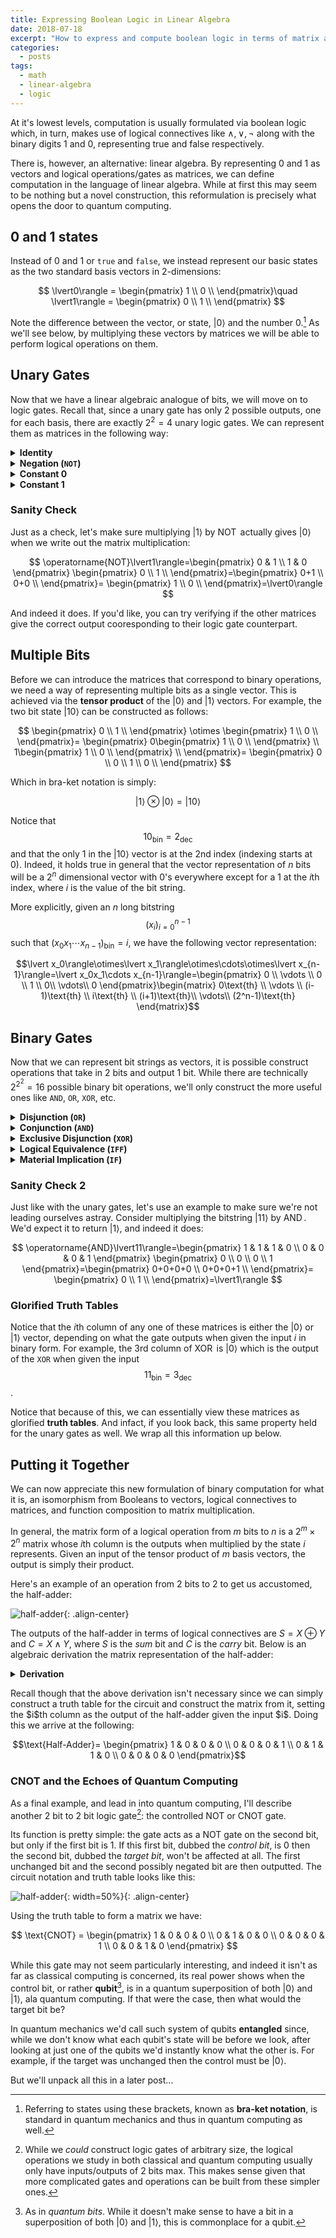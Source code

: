 ```yaml
---
title: Expressing Boolean Logic in Linear Algebra
date: 2018-07-18
excerpt: "How to express and compute boolean logic in terms of matrix algebra."
categories:
  - posts
tags: 
  - math
  - linear-algebra
  - logic
---
```


At it's lowest levels, computation is usually formulated via boolean logic which, in turn, makes use of logical connectives like $\wedge,\vee, \neg$ along with the binary digits $1$ and $0$, representing true and false respectively.

There is, however, an alternative: linear algebra. By representing $0$ and $1$ as vectors and logical operations/gates as matrices, we can define computation in the language of linear algebra. While at first this may seem to be nothing but a novel construction, this reformulation is precisely what opens the door to quantum computing.

## 0 and 1 states
Instead of $0$ and $1$ or `true` and `false`, we instead represent our basic states as the two standard basis vectors in 2-dimensions:

$$
  \lvert0\rangle = \begin{pmatrix}
                  1 \\
                  0 \\
                \end{pmatrix}\quad
  \lvert1\rangle = \begin{pmatrix}
                  0 \\
                  1 \\
                \end{pmatrix}
$$

Note the difference between the vector, or state, $\lvert0\rangle$ and the number $0$.[^f1] As we'll see below, by multiplying these vectors by matrices we will be able to perform logical operations on them.

## Unary Gates
Now that we have a linear algebraic analogue of bits, we will move on to logic gates. Recall that, since a unary gate has only $2$ possible outputs, one for each basis, there are exactly $2^2=4$ unary logic gates. We can represent them as matrices in the following way:

<!-- #### Identity -->
<details>
<summary><strong>Identity</strong></summary>
The identity gate takes an input and returns it as is (i.e $f(x)=x$). To represent it we simply use the $2 \times 2$ identity matrix:

$$
  I = \begin{pmatrix}
    1 & 0 \\
    0 & 1
  \end{pmatrix}
$$

And indeed, if we apply the gate to both $\lvert 0\rangle$ and $\lvert 1\rangle$ we find:

$$\begin{align}
I\lvert 0\rangle=\lvert 0\rangle\quad I\lvert 1\rangle=\lvert 1\rangle
\end{align}$$

</details>

<!-- #### Negation -->
<details>
<summary><strong>Negation (<code>NOT</code>)</strong></summary>
The negation gate takes an input and flips it (i.e $f(x)=\neg x$). We can represent it with the following matrix:

$$
  \operatorname{NOT} = \begin{pmatrix}
    0 & 1 \\
    1 & 0
  \end{pmatrix}
$$

Applying the gate to both $\lvert 0\rangle$ and $\lvert 1\rangle$ we find:

$$\begin{align}
\operatorname{NOT}\lvert 0\rangle=\lvert 1\rangle\quad \operatorname{NOT}\lvert 1\rangle=\lvert 0\rangle
\end{align}$$
</details>

<!-- #### Constant 0 -->
<details>
<summary><strong>Constant 0</strong></summary>
Outputs $0$ regardless of input (i.e $f(x)=0$). We can represent it with the following matrix:

$$
  C_0 = \begin{pmatrix}
    1 & 1 \\
    0 & 0
  \end{pmatrix}
$$

Applying the gate to both $\lvert 0\rangle$ and $\lvert 1\rangle$ we find:

$$\begin{align}
C_0\lvert 0\rangle=\lvert 0\rangle\quad C_0\lvert 1\rangle=\lvert 0\rangle
\end{align}$$
</details>

<!-- #### Constant 1 -->
<details>
<summary><strong>Constant 1</strong></summary>
Outputs $1$ regardless of input (i.e $f(x)=1$). We can represent it with the following matrix:

$$
  C_1 = \begin{pmatrix}
    0 & 0 \\
    1 & 1
  \end{pmatrix}
$$

Applying the gate to both $\lvert 0\rangle$ and $\lvert 1\rangle$ we find:


$$\begin{align}
C_1\lvert 0\rangle=\lvert 1\rangle\quad C_1\lvert 1\rangle=\lvert 1\rangle
\end{align}$$
</details>

### Sanity Check
Just as a check, let's make sure multiplying $\lvert 1\rangle$ by $\operatorname{NOT}$ actually gives $\lvert 0\rangle$ when we write out the matrix multiplication:

$$
  \operatorname{NOT}\lvert1\rangle=\begin{pmatrix}
    0 & 1 \\
    1 & 0
  \end{pmatrix}
  \begin{pmatrix}
    0 \\
    1 \\
  \end{pmatrix}=\begin{pmatrix}
    0+1 \\
    0+0 \\
  \end{pmatrix}=
  \begin{pmatrix}
    1 \\
    0 \\
  \end{pmatrix}=\lvert0\rangle
$$

And indeed it does. If you'd like, you can try verifying if the other matrices give the correct output cooresponding to their logic gate counterpart.

## Multiple Bits
Before we can introduce the matrices that correspond to binary operations, we need a way of representing multiple bits as a single vector. This is achieved via the **tensor product** of the $\lvert 0\rangle$ and $\lvert 1\rangle$ vectors. For example, the two bit state $\lvert 10\rangle$ can be constructed as follows:

$$
  \begin{pmatrix}
    0 \\
    1 \\
  \end{pmatrix}
  \otimes
  \begin{pmatrix}
    1 \\
    0 \\
  \end{pmatrix}=
  \begin{pmatrix}
    0\begin{pmatrix}
      1 \\
      0 \\
    \end{pmatrix} \\
    1\begin{pmatrix}
      1 \\
      0 \\
    \end{pmatrix} \\
  \end{pmatrix}=
  \begin{pmatrix}
    0 \\
    0 \\
    1 \\
    0 \\
  \end{pmatrix}
$$

Which in bra-ket notation is simply:

$$\lvert 1\rangle\otimes\lvert 0\rangle=\lvert 10\rangle$$

Notice that $${10}_{\text{bin}}=2_{\text{dec}}$$ and that the only $1$ in the $\lvert 10\rangle$ vector is at the $2$nd index (indexing starts at $0$). Indeed, it holds true in general that the vector representation of $n$ bits will be a $2^n$ dimensional vector with $0$'s everywhere except for a $1$ at the $i$th index, where $i$ is the value of the bit string.

More explicitly, given an $n$ long bitstring $$(x_i)_{i=0}^{n-1}$$ such that $(x_0x_1\cdots x_{n-1})_{\text{bin}}=i$, we have the following vector representation:

$$\lvert x_0\rangle\otimes\lvert x_1\rangle\otimes\cdots\otimes\lvert x_{n-1}\rangle=\lvert x_0x_1\cdots x_{n-1}\rangle=\begin{pmatrix}
    0 \\
    \vdots \\
    0 \\
    1 \\
    0\\
    \vdots\\
    0
  \end{pmatrix}\begin{matrix}
    0\text{th} \\    
    \vdots \\
    (i-1)\text{th} \\
    i\text{th} \\
    (i+1)\text{th}\\
    \vdots\\
    (2^n-1)\text{th}
  \end{matrix}$$

<!-- *As a side note, the tensor product of two rank $2$ tensors (vectors) $a$ and $b$ is equivalent to $ab^\top$.* -->

## Binary Gates
Now that we can represent bit strings as vectors, it is possible construct operations that take in $2$ bits and output $1$ bit. While there are technically $2^{2^2}=16$ possible binary bit operations, we'll only construct the more useful ones like `AND`, `OR`, `XOR`, etc.

<details>
<summary><strong>Disjunction (<code>OR</code>)</strong></summary>
The $\operatorname{OR}$ gate represents logical disjunction (i.e $f(x,y)=x\vee y$) and is represented by the following matrix:

$$
  \operatorname{OR} = \begin{pmatrix}
    1 & 0 & 0 & 0 \\
    0 & 1 & 1 & 1
  \end{pmatrix}
$$

Applying the gate to all two bit states we find:

$$\begin{align}
\operatorname{OR}\lvert 00\rangle&=\lvert 0\rangle & \operatorname{OR}\lvert 01\rangle&=\lvert 1\rangle\\
\operatorname{OR}\lvert 10\rangle&=\lvert 1\rangle & \operatorname{OR}\lvert 11\rangle&=\lvert 1\rangle
\end{align}$$
</details>


<details>
<summary><strong>Conjunction (<code>AND</code>)</strong></summary>
The $\operatorname{AND}$ gate represents logical conjunction (i.e $f(x,y)=x\wedge y$) and is represented by the following matrix:

$$
  \operatorname{AND} = \begin{pmatrix}
    1 & 1 & 1 & 0 \\
    0 & 0 & 0 & 1
  \end{pmatrix}
$$

Applying the gate to all two bit states we find:

$$\begin{align}
\operatorname{AND}\lvert 00\rangle&=\lvert 0\rangle & \operatorname{AND}\lvert 01\rangle&=\lvert 0\rangle\\
\operatorname{AND}\lvert 10\rangle&=\lvert 0\rangle & \operatorname{AND}\lvert 11\rangle&=\lvert 1\rangle
\end{align}$$
</details>


<details>
<summary><strong>Exclusive Disjunction (<code>XOR</code>)</strong></summary>
The $\operatorname{XOR}$ gate represents exclusive disjunction (i.e $f(x,y)=x\oplus y$) and is represented by the following matrix:

$$
  \operatorname{XOR} = \begin{pmatrix}
    1 & 0 & 0 & 1 \\
    0 & 1 & 1 & 0
  \end{pmatrix}
$$

Applying the gate to all two bit states we find:

$$\begin{align}
\operatorname{XOR}\lvert 00\rangle&=\lvert 0\rangle & \operatorname{XOR}\lvert 01\rangle&=\lvert 1\rangle\\
\operatorname{XOR}\lvert 10\rangle&=\lvert 1\rangle & \operatorname{XOR}\lvert 11\rangle&=\lvert 0\rangle
\end{align}$$
</details>


<details>
<summary><strong>Logical Equivalence (<code>IFF</code>)</strong></summary>
Logical equivalence/biconditional checks if two bits are equal (i.e $f(x,y)=x\iff y$) and is represented by the following matrix:

$$
  \operatorname{IFF} = \begin{pmatrix}
    0 & 1 & 1 & 0 \\
    1 & 0 & 0 & 1
  \end{pmatrix}
$$

<i>Notice that logical equivalence the negation of <code>XOR</code>, <code>XNOR</code> (i.e $x\leftrightarrow y=\neg(x\oplus y)$) meaning all the $0$'s and $1$'s in the $\operatorname{XOR}$ matrix are simply swapped to form the equality one.</i>

Applying the gate to all two bit states we find:

$$\begin{align}
\operatorname{IFF}\lvert 00\rangle&=\lvert 1\rangle & \operatorname{IFF}\lvert 01\rangle&=\lvert 0\rangle\\
\operatorname{IFF}\lvert 10\rangle&=\lvert 0\rangle & \operatorname{IFF}\lvert 11\rangle&=\lvert 1\rangle
\end{align}$$
</details>


<details>
<summary><strong>Material Implication (<code>IF</code>)</strong></summary>
Material implication is a statement of one variable's dependence on another (i.e $f(x,y)=x\implies y$). It's more commonly referred to as an $\operatorname{IF}$ statement in computer science (however this notion of implication is different from the purely logical one above).

$$
  \operatorname{IF} = \begin{pmatrix}
    0 & 1 & 0 & 0 \\
    1 & 0 & 1 & 1
  \end{pmatrix}
$$

Applying the gate to all two bit states we find:

$$\begin{align}
\operatorname{IF}\lvert 00\rangle&=\lvert 1\rangle & \operatorname{IF}\lvert 01\rangle&=\lvert 0\rangle\\
\operatorname{IF}\lvert 10\rangle&=\lvert 1\rangle & \operatorname{IF}\lvert 11\rangle&=\lvert 1\rangle
\end{align}$$
</details><p></p>

### Sanity Check 2
Just like with the unary gates, let's use an example to make sure we're not leading ourselves astray. Consider multiplying the bitstring $\lvert 11\rangle$ by $\operatorname{AND}$. We'd expect it to return $\lvert 1\rangle$, and indeed it does:

$$
  \operatorname{AND}\lvert11\rangle=\begin{pmatrix}
    1 & 1 & 1 & 0 \\
    0 & 0 & 0 & 1
  \end{pmatrix}
  \begin{pmatrix}
    0 \\
    0 \\
    0 \\
    1
  \end{pmatrix}=\begin{pmatrix}
    0+0+0+0 \\
    0+0+0+1 \\
  \end{pmatrix}=
  \begin{pmatrix}
    0 \\
    1 \\
  \end{pmatrix}=\lvert1\rangle
$$

### Glorified Truth Tables
Notice that the $i$th column of any one of these matrices is either the $\lvert 0\rangle$ or $\lvert 1\rangle$ vector, depending on what the gate outputs when given the input $i$ in binary form. For example, the $3$rd column of $\operatorname{XOR}$ is $\lvert0\rangle$ which is the output of the `XOR` when given the input $$11_{\text{bin}}=3_{\text{dec}}$$.

Notice that because of this, we can essentially view these matrices as glorified **truth tables**. And infact, if you look back, this same property held for the unary gates as well. We wrap all this information up below.

## Putting it Together
We can now appreciate this new formulation of binary computation for what it is, an isomorphism from Booleans to vectors, logical connectives to matrices, and function composition to matrix multiplication.

In general, the matrix form of a logical operation from $m$ bits to $n$ is a $2^m\times 2^n$ matrix whose $i$th column is the outputs when multiplied by the state $i$ represents. Given an input of the tensor product of $m$ basis vectors, the output is simply their product.

Here's an example of an operation from 2 bits to 2 to get us accustomed, the half-adder:

![half-adder](/assets/images/comp_sci/half_adder.png){: .align-center}

The outputs of the half-adder in terms of logical connectives are $S=X\oplus Y$ and $C=X\wedge Y$, where $S$ is the *sum* bit and $C$ is the *carry* bit. Below is an algebraic derivation the matrix representation of the half-adder:

<details>
<summary><strong>Derivation</strong></summary>
To find the matrix that corresponds to sending two bits through a half adder, we must compute the tensor product of $X$ and $Y$ then compute and solve a series of tensor products:

$$\begin{align}
\text{Let } X&:=
\begin{pmatrix}
  a\\
  b
\end{pmatrix} \wedge X=\lvert 0\rangle \oplus X=\lvert 1\rangle\\
\text{Let } Y&:=
\begin{pmatrix}
  c\\
  d
\end{pmatrix} \wedge Y=\lvert 0\rangle \oplus Y=\lvert 1\rangle
\end{align}$$

Notice that $X$ must be $\lvert 0\rangle$ xor $\lvert 1\rangle$, and the same for $Y$. This condition is what allows us to solve for the gate. But before we do that let us find the tensor product of $X$ and $Y$ so that we may think of them as a 2 bit input:

$$X\otimes Y=
\begin{pmatrix}
  a\\
  b
\end{pmatrix}\oplus
\begin{pmatrix}
  c\\
  d
\end{pmatrix}=
\begin{pmatrix}
  a\begin{pmatrix}
    c \\
    d \\
  \end{pmatrix} \\
  b\begin{pmatrix}
    c \\
    d \\
  \end{pmatrix} \\
\end{pmatrix}=
\begin{pmatrix}
  ac \\
  ad \\
  bc \\
  bd \\
\end{pmatrix}$$

The output bits $S$ and $C$ can now be represented as the following equations:

$$\begin{align}
S&=\operatorname{XOR}(X\otimes Y)=
\begin{pmatrix}
  1 & 0 & 0 & 1 \\
  0 & 1 & 1 & 0
\end{pmatrix}
\begin{pmatrix}
  ac \\
  ad \\
  bc \\
  bd
\end{pmatrix}=
\begin{pmatrix}
  ac+bd \\
  ad+bc
\end{pmatrix}\\

C&=\operatorname{AND}(X\otimes Y)=
\begin{pmatrix}
  1 & 1 & 1 & 0 \\
  0 & 0 & 0 & 1
\end{pmatrix}
\begin{pmatrix}
  ac \\
  ad \\
  bc \\
  bd \\
\end{pmatrix}=
\begin{pmatrix}
  ac+ad+bc \\
  bd
\end{pmatrix}\\
\end{align}$$

Their tensor product, i.e the output of the half-adder given an input of $X\otimes Y$, is the following:

$$\begin{align}
S\otimes C&=
\begin{pmatrix}
  ac+bd \\
  ad+bc
\end{pmatrix}
\begin{pmatrix}
  ac+ad+bc \\
  bd
\end{pmatrix}\\
&=\begin{pmatrix}
  (ac)^2+a^2cd+abc^2+abcd+abd^2+b^2cd \\
  abcd+bd^2\\
  a^2cd+(ad)^2+abcd+abcd+(bc)^2\\
  abd^2+b^2cd
\end{pmatrix}
\end{align}$$

While this result may seem unwieldy, recall the stipulation on the vectors $X$ and $Y$ we made when we defined them: they must be each equal to either $\lvert 0\rangle$ or $\lvert 1\rangle$. We can phrase this in terms of their components:

$$\begin{align}
(a=1\wedge b=0)&\vee(a=0\wedge b=1)\\
(c=1\wedge d=0)&\vee(c=0\wedge d=1)
\end{align}$$

Because of this, we can simplify many of the expressions above (example $ab=0$ b.c. either $a$ or $b$ is $0$) to form a more simpler vector:
$$\begin{pmatrix}
  (ac)^2+a^2cd+abc^2+abcd+abd^2+b^2cd \\
  abcd+bd^2\\
  a^2cd+(ad)^2+abcd+abcd+(bc)^2\\
  abd^2+b^2cd
\end{pmatrix}=\begin{pmatrix}
  ac\\
  bd\\
  bc+ad\\
  0
\end{pmatrix}$$
<i>For those familiar with logic, we can also think of this finding non-contingent statements and simplifying them.</i><p></p>

Now we can consider the following equation:
$$\operatorname{Half-Adder}(X\otimes Y)=(S\otimes C)$$

We can solve for the $\operatorname{Half-Adder}$ matrix by explicitly writing out the above equation:

$$
\begin{pmatrix}
  ? &? &? &?\\
  ? &? &? &?\\
  ? &? &? &?\\
  ? &? &? &?
\end{pmatrix}
\begin{pmatrix}
  ac \\
  ad \\
  bc \\
  bd \\
\end{pmatrix}
=\begin{pmatrix}
  ac\\
  bd\\
  bc+ad\\
  0
\end{pmatrix}$$

From the rules of matrix multiplication, it should be clear that the sole matrix that solves this equation is:

$$\begin{pmatrix}
  1 & 0 & 0 & 0 \\
  0 & 0 & 0 & 1 \\
  0 & 1 & 1 & 0 \\
  0 & 0 & 0 & 0
\end{pmatrix}$$
</details>
<p></p>
Recall though that the above derivation isn't necessary since we can simply construct a truth table for the circuit and construct the matrix from it, setting the $i$th column as the output of the half-adder given the input $i$. Doing this we arrive at the following:

$$\text{Half-Adder}=
\begin{pmatrix}
  1 & 0 & 0 & 0 \\
  0 & 0 & 0 & 1 \\
  0 & 1 & 1 & 0 \\
  0 & 0 & 0 & 0
\end{pmatrix}$$

### CNOT and the Echoes of Quantum Computing
<!-- ### Sidenote: CNOT -->
As a final example, and lead in into quantum computing, I'll describe another 2 bit to 2 bit logic gate[^f2]: the controlled NOT or CNOT gate.

Its function is pretty simple: the gate acts as a NOT gate on the second bit, but only if the first bit is $1$. If this first bit, dubbed the *control bit*, is $0$ then the second bit, dubbed the *target bit*, won't be affected at all. The first unchanged bit and the second possibly negated bit are then outputted. The circuit notation and truth table looks like this:

![half-adder](/assets/images/comp_sci/cnot.png){: width=50%}{: .align-center}

Using the truth table to form a matrix we have:

$$
  \text{CNOT} = \begin{pmatrix}
    1 & 0 & 0 & 0 \\
    0 & 1 & 0 & 0 \\
    0 & 0 & 0 & 1 \\
    0 & 0 & 1 & 0
  \end{pmatrix}
$$

<!-- $$\begin{align*}
\text{CNOT}\lvert 00\rangle&=\lvert 00\rangle & \text{CNOT}\lvert 10\rangle&=\lvert 11\rangle\\
\text{CNOT}\lvert 01\rangle&=\lvert 01\rangle & \text{CNOT}\lvert 11\rangle&=\lvert 10\rangle
\end{align*}$$ -->

While this gate may not seem particularly interesting, and indeed it isn't as far as classical computing is concerned, its real power shows when the control bit, or rather **qubit**[^f3], is in a quantum superposition of both $\lvert 0\rangle$ and $\lvert 1\rangle$, ala quantum computing. If that were the case, then what would the target bit be?

In quantum mechanics we'd call such system of qubits **entangled** since, while we don't know what each qubit's state will be before we look, after looking at just one of the qubits we'd instantly know what the other is. For example, if the target was unchanged then the control must be $\lvert 0\rangle$.

But we'll unpack all this in a later post...

<!-- Footer -->

[^f1]: Referring to states using these brackets, known as **bra-ket notation**, is standard in quantum mechanics and thus in quantum computing as well. 

[^f2]: While we *could* construct logic gates of arbitrary size, the logical operations we study in both classical and quantum computing usually only have inputs/outputs of 2 bits max. This makes sense given that more complicated gates and operations can be built from these simpler ones.

[^f3]: As in *quantum bits*. While it doesn't make sense to have a bit in a superposition of both $\lvert 0\rangle$ and $\lvert 1\rangle$, this is commonplace for a qubit.